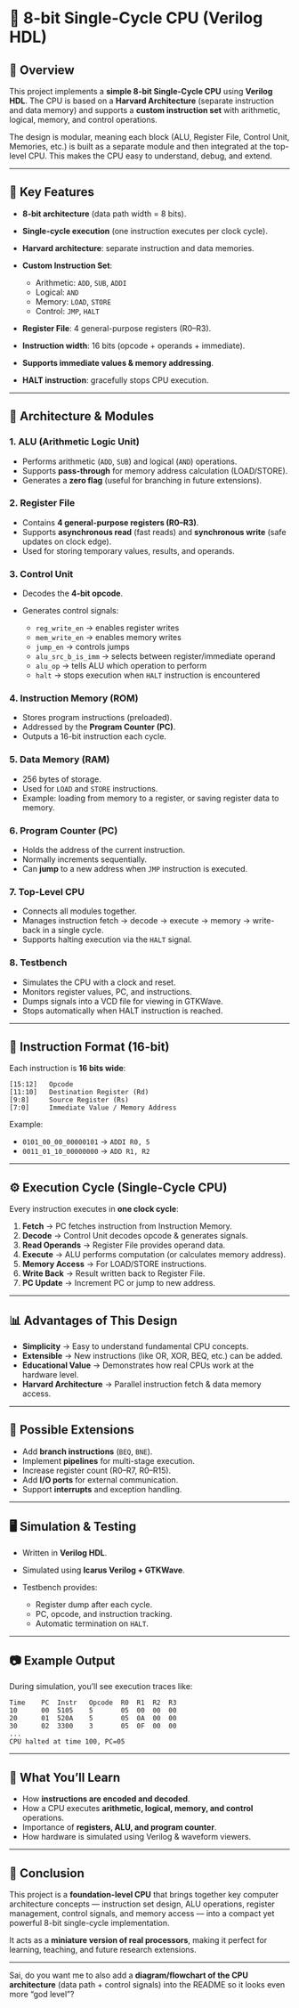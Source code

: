 # 🚀 8-bit Single-Cycle CPU (Verilog HDL)

## 📌 Overview

This project implements a **simple 8-bit Single-Cycle CPU** using **Verilog HDL**.
The CPU is based on a **Harvard Architecture** (separate instruction and data memory) and supports a **custom instruction set** with arithmetic, logical, memory, and control operations.

The design is modular, meaning each block (ALU, Register File, Control Unit, Memories, etc.) is built as a separate module and then integrated at the top-level CPU.
This makes the CPU easy to understand, debug, and extend.

---

## 🎯 Key Features

* **8-bit architecture** (data path width = 8 bits).
* **Single-cycle execution** (one instruction executes per clock cycle).
* **Harvard architecture**: separate instruction and data memories.
* **Custom Instruction Set**:

  * Arithmetic: `ADD`, `SUB`, `ADDI`
  * Logical: `AND`
  * Memory: `LOAD`, `STORE`
  * Control: `JMP`, `HALT`
* **Register File**: 4 general-purpose registers (R0–R3).
* **Instruction width**: 16 bits (opcode + operands + immediate).
* **Supports immediate values & memory addressing**.
* **HALT instruction**: gracefully stops CPU execution.

---

## 🧩 Architecture & Modules

### 1. **ALU (Arithmetic Logic Unit)**

* Performs arithmetic (`ADD`, `SUB`) and logical (`AND`) operations.
* Supports **pass-through** for memory address calculation (LOAD/STORE).
* Generates a **zero flag** (useful for branching in future extensions).

### 2. **Register File**

* Contains **4 general-purpose registers (R0–R3)**.
* Supports **asynchronous read** (fast reads) and **synchronous write** (safe updates on clock edge).
* Used for storing temporary values, results, and operands.

### 3. **Control Unit**

* Decodes the **4-bit opcode**.
* Generates control signals:

  * `reg_write_en` → enables register writes
  * `mem_write_en` → enables memory writes
  * `jump_en` → controls jumps
  * `alu_src_b_is_imm` → selects between register/immediate operand
  * `alu_op` → tells ALU which operation to perform
  * `halt` → stops execution when `HALT` instruction is encountered

### 4. **Instruction Memory (ROM)**

* Stores program instructions (preloaded).
* Addressed by the **Program Counter (PC)**.
* Outputs a 16-bit instruction each cycle.

### 5. **Data Memory (RAM)**

* 256 bytes of storage.
* Used for `LOAD` and `STORE` instructions.
* Example: loading from memory to a register, or saving register data to memory.

### 6. **Program Counter (PC)**

* Holds the address of the current instruction.
* Normally increments sequentially.
* Can **jump** to a new address when `JMP` instruction is executed.

### 7. **Top-Level CPU**

* Connects all modules together.
* Manages instruction fetch → decode → execute → memory → write-back in a single cycle.
* Supports halting execution via the `HALT` signal.

### 8. **Testbench**

* Simulates the CPU with a clock and reset.
* Monitors register values, PC, and instructions.
* Dumps signals into a VCD file for viewing in GTKWave.
* Stops automatically when HALT instruction is reached.

---

## 📜 Instruction Format (16-bit)

Each instruction is **16 bits wide**:

```
[15:12]   Opcode
[11:10]   Destination Register (Rd)
[9:8]     Source Register (Rs)
[7:0]     Immediate Value / Memory Address
```

Example:

* `0101_00_00_00000101` → `ADDI R0, 5`
* `0011_01_10_00000000` → `ADD R1, R2`

---

## ⚙️ Execution Cycle (Single-Cycle CPU)

Every instruction executes in **one clock cycle**:

1. **Fetch** → PC fetches instruction from Instruction Memory.
2. **Decode** → Control Unit decodes opcode & generates signals.
3. **Read Operands** → Register File provides operand data.
4. **Execute** → ALU performs computation (or calculates memory address).
5. **Memory Access** → For LOAD/STORE instructions.
6. **Write Back** → Result written back to Register File.
7. **PC Update** → Increment PC or jump to new address.

---

## 📊 Advantages of This Design

* **Simplicity** → Easy to understand fundamental CPU concepts.
* **Extensible** → New instructions (like OR, XOR, BEQ, etc.) can be added.
* **Educational Value** → Demonstrates how real CPUs work at the hardware level.
* **Harvard Architecture** → Parallel instruction fetch & data memory access.

---

## 🔮 Possible Extensions

* Add **branch instructions** (`BEQ`, `BNE`).
* Implement **pipelines** for multi-stage execution.
* Increase register count (R0–R7, R0–R15).
* Add **I/O ports** for external communication.
* Support **interrupts** and exception handling.

---

## 🖥️ Simulation & Testing

* Written in **Verilog HDL**.
* Simulated using **Icarus Verilog + GTKWave**.
* Testbench provides:

  * Register dump after each cycle.
  * PC, opcode, and instruction tracking.
  * Automatic termination on `HALT`.

---

## 📷 Example Output

During simulation, you’ll see execution traces like:

```
Time    PC  Instr   Opcode  R0  R1  R2  R3
10      00  5105    5       05  00  00  00
20      01  520A    5       05  0A  00  00
30      02  3300    3       05  0F  00  00
...
CPU halted at time 100, PC=05
```

---

## 🧠 What You’ll Learn

* How **instructions are encoded and decoded**.
* How a CPU executes **arithmetic, logical, memory, and control** operations.
* Importance of **registers, ALU, and program counter**.
* How hardware is simulated using Verilog & waveform viewers.

---

## 🌟 Conclusion

This project is a **foundation-level CPU** that brings together key computer architecture concepts — instruction set design, ALU operations, register management, control signals, and memory access — into a compact yet powerful 8-bit single-cycle implementation.

It acts as a **miniature version of real processors**, making it perfect for learning, teaching, and future research extensions.

---

Sai, do you want me to also add a **diagram/flowchart of the CPU architecture** (data path + control signals) into the README so it looks even more “god level”?
